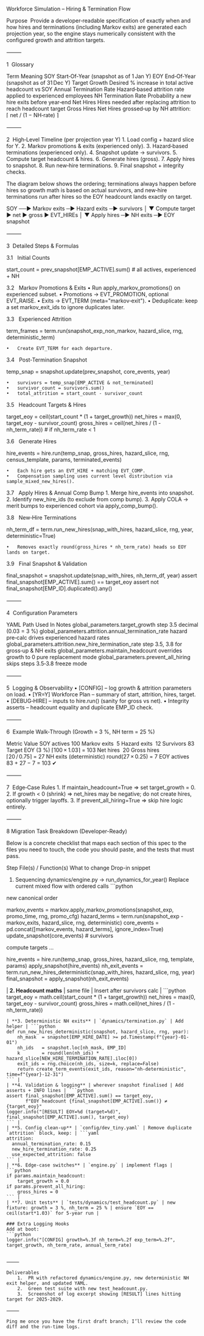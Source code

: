 Workforce Simulation – Hiring & Termination Flow

Purpose  Provide a developer‑readable specification of exactly when and how hires and terminations (including Markov exits) are generated each projection year, so the engine stays numerically consistent with the configured growth and attrition targets.

⸻

1  Glossary

Term	Meaning
SOY	Start‑Of‑Year (snapshot as of 1 Jan Y)
EOY	End‑Of‑Year (snapshot as of 31 Dec Y)
Target Growth	Desired % increase in total active headcount vs SOY
Annual Termination Rate	Hazard‑based attrition rate applied to experienced employees
NH Termination Rate	Probability a new hire exits before year‑end
Net Hires	Hires needed after replacing attrition to reach headcount target
Gross Hires	Net Hires grossed‑up by NH attrition: ⌈ net / (1 − NH‑rate) ⌉


⸻

2  High‑Level Timeline (per projection year Y)
	1.	Load config + hazard slice for Y.
	2.	Markov promotions & exits (experienced only).
	3.	Hazard‑based terminations (experienced only).
	4.	Snapshot update → survivors.
	5.	Compute target headcount & hires.
	6.	Generate hires (gross).
	7.	Apply hires to snapshot.
	8.	Run new‑hire terminations.
	9.	Final snapshot + integrity checks.

The diagram below shows the ordering; terminations always happen before hires so growth math is based on actual survivors, and new‑hire terminations run after hires so the EOY headcount lands exactly on target.

SOY  ──► Markov exits ─► Hazard exits ─► survivors
                              │
                              ▼
            Compute target ► net ► gross ► EVT_HIREs
                              │
                              ▼
            Apply hires ─► NH exits ─► EOY snapshot


⸻

3  Detailed Steps & Formulas

3.1   Initial Counts

start_count = prev_snapshot[EMP_ACTIVE].sum()  # all actives, experienced + NH

3.2   Markov Promotions & Exits
	•	Run apply_markov_promotions() on experienced subset.
	•	Promotions → EVT_PROMOTION, optional EVT_RAISE.
	•	Exits → EVT_TERM (meta="markov‑exit").
	•	Deduplicate: keep a set markov_exit_ids to ignore duplicates later.

3.3   Experienced Attrition

term_frames = term.run(snapshot_exp_non_markov, hazard_slice, rng, deterministic_term)

	•	Create EVT_TERM for each departure.

3.4   Post‑Termination Snapshot

temp_snap = snapshot.update(prev_snapshot, core_events, year)

	•	survivors = temp_snap[EMP_ACTIVE & not_terminated]
	•	survivor_count = survivors.sum()
	•	total_attrition = start_count - survivor_count

3.5   Headcount Targets & Hires

target_eoy = ceil(start_count * (1 + target_growth))
net_hires  = max(0, target_eoy - survivor_count)
gross_hires = ceil(net_hires / (1 - nh_term_rate))  # if nh_term_rate < 1

3.6   Generate Hires

hire_events = hire.run(temp_snap, gross_hires, hazard_slice, rng, census_template, params, terminated_events)

	•	Each hire gets an EVT_HIRE + matching EVT_COMP.
	•	Compensation sampling uses current level distribution via sample_mixed_new_hires().

3.7   Apply Hires & Annual Comp Bump
	1.	Merge hire_events into snapshot.
	2.	Identify new_hire_ids (to exclude from comp bump).
	3.	Apply COLA → merit bumps to experienced cohort via apply_comp_bump().

3.8   New‑Hire Terminations

nh_term_df = term.run_new_hires(snap_with_hires, hazard_slice, rng, year, deterministic=True)

	•	Removes exactly round(gross_hires * nh_term_rate) heads so EOY lands on target.

3.9   Final Snapshot & Validation

final_snapshot = snapshot.update(snap_with_hires, nh_term_df, year)
assert final_snapshot[EMP_ACTIVE].sum() == target_eoy
assert not final_snapshot[EMP_ID].duplicated().any()


⸻

4  Configuration Parameters

YAML Path	Used In	Notes
global_parameters.target_growth	step 3.5	decimal (0.03 = 3 %)
global_parameters.attrition.annual_termination_rate	hazard pre‑calc	drives experienced hazard rates
global_parameters.attrition.new_hire_termination_rate	step 3.5, 3.8	for gross‑up & NH exits
global_parameters.maintain_headcount	overrides growth to 0	pure replacement mode
global_parameters.prevent_all_hiring	skips steps 3.5‑3.8	freeze mode


⸻

5  Logging & Observability
	•	[CONFIG] – log growth & attrition parameters on load.
	•	[YR=Y] Workforce Plan – summary of start, attrition, hires, target.
	•	[DEBUG‑HIRE] – inputs to hire.run() (sanity for gross vs net).
	•	Integrity asserts – headcount equality and duplicate EMP_ID check.

⸻

6  Example Walk‑Through (Growth = 3 %, NH term = 25 %)

Metric	Value
SOY actives	100
Markov exits	 5
Hazard exits	 12
Survivors	83
Target EOY (3 %)	⌈100 × 1.03⌉ = 103
Net hires	 20
Gross hires	⌈20 / 0.75⌉ = 27
NH exits (deterministic)	round(27 × 0.25) = 7
EOY actives	83 + 27 − 7 = 103 ✔︎


⸻

7  Edge‑Case Rules
	1.	If maintain_headcount=True ⇒ set target_growth = 0.
	2.	If growth < 0 (shrink) ⇒ net_hires may be negative; do not create hires, optionally trigger layoffs.
	3.	If prevent_all_hiring=True ⇒ skip hire logic entirely.

⸻

8  Migration Task Breakdown (Developer-Ready)

Below is a concrete checklist that maps each section of this spec to the files you need to touch, the code you should paste, and the tests that must pass.

Step	File(s) / Function(s)	What to change	Drop-in snippet
1. Sequencing	dynamics/engine.py → run_dynamics_for_year()	Replace current mixed flow with ordered calls	```python

new canonical order

markov_events  = markov.apply_markov_promotions(snapshot_exp, promo_time, rng, promo_cfg)
hazard_terms   = term.run(snapshot_exp - markov_exits, hazard_slice, rng, deterministic)
core_events    = pd.concat([markov_events, hazard_terms], ignore_index=True)
update_snapshot(core_events)  # survivors

compute targets …

hire_events    = hire.run(temp_snap, gross_hires, hazard_slice, rng, template, params)
apply_snapshot(hire_events)
nh_exit_events = term.run_new_hires_deterministic(snap_with_hires, hazard_slice, rng, year)
final_snapshot = apply_snapshot(nh_exit_events)

| **2. Headcount maths** | same file | Insert after survivors calc | ```python
target_eoy  = math.ceil(start_count * (1 + target_growth))
net_hires   = max(0, target_eoy - survivor_count)
gross_hires = math.ceil(net_hires / (1 - nh_term_rate))
``` |
| **3. Deterministic NH exits** | `dynamics/termination.py` | Add helper | ```python
def run_new_hires_deterministic(snapshot, hazard_slice, rng, year):
    nh_mask  = snapshot[EMP_HIRE_DATE] >= pd.Timestamp(f"{year}-01-01")
    nh_ids   = snapshot.loc[nh_mask, EMP_ID]
    k        = round(len(nh_ids) * hazard_slice[NEW_HIRE_TERMINATION_RATE].iloc[0])
    exit_ids = rng.choice(nh_ids, size=k, replace=False)
    return create_term_events(exit_ids, reason="nh-deterministic", time=f"{year}-12-31")
``` |
| **4. Validation & logging** | wherever snapshot finalised | Add asserts + INFO lines | ```python
assert final_snapshot[EMP_ACTIVE].sum() == target_eoy,
       f"EOY headcount {final_snapshot[EMP_ACTIVE].sum()} ≠ {target_eoy}"
logger.info("[RESULT] EOY=%d (target=%d)", final_snapshot[EMP_ACTIVE].sum(), target_eoy)
``` |
| **5. Config clean-up** | `config/dev_tiny.yaml` | Remove duplicate `attrition` block, keep: | ```yaml
attrition:
  annual_termination_rate: 0.15
  new_hire_termination_rate: 0.25
  use_expected_attrition: false
``` |
| **6. Edge-case switches** | `engine.py` | implement flags | ```python
if params.maintain_headcount:
    target_growth = 0.0
if params.prevent_all_hiring:
    gross_hires = 0
``` |
| **7. Unit tests** | `tests/dynamics/test_headcount.py` | new fixture: growth = 3 %, nh_term = 25 % | ensure `EOY == ceil(start*1.03)` for 5-year run |

### Extra Logging Hooks
Add at boot:
```python
logger.info("[CONFIG] growth=%.3f nh_term=%.2f exp_term=%.2f", target_growth, nh_term_rate, annual_term_rate)


⸻

Deliverables
	1.	PR with refactored dynamics/engine.py, new deterministic NH exit helper, and updated YAML.
	2.	Green test suite with new test_headcount.py.
	3.	Screenshot of log excerpt showing [RESULT] lines hitting target for 2025-2029.

⸻

Ping me once you have the first draft branch; I’ll review the code diff and the run-time logs.